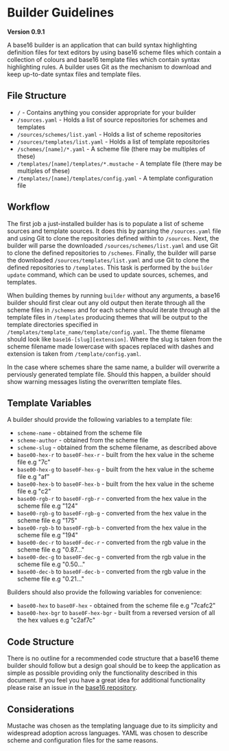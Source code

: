 # Builder Guidelines
**Version 0.9.1**

A base16 builder is an application that can build syntax highlighting definition files for text editors by using base16 scheme files which contain a collection of colours and base16 template files which contain syntax highlighting rules. A builder uses Git as the mechanism to download and keep up-to-date syntax files and template files.

## File Structure
- `/` - Contains anything you consider appropriate for your builder
- `/sources.yaml` - Holds a list of source repositories for schemes and templates
- `/sources/schemes/list.yaml` - Holds a list of scheme repositories
- `/sources/templates/list.yaml` - Holds a list of template repositories
- `/schemes/[name]/*.yaml` - A scheme file (there may be multiples of these)
- `/templates/[name]/templates/*.mustache` - A template file (there may be multiples of these)
- `/templates/[name]/templates/config.yaml` - A template configuration file

## Workflow
The first job a just-installed builder has is to populate a list of scheme sources and template sources. It does this by parsing the `/sources.yaml` file and using Git to clone the repositories defined within to `/sources`. Next, the builder will parse the downloaded `/sources/schemes/list.yaml` and use Git to clone the defined repositories to `/schemes`. Finally, the builder will parse the downloaded `/sources/templates/list.yaml` and use Git to clone the defined repositories to `/templates`. This task is performed by the `builder update` command, which can be used to update sources, schemes, and templates.

When building themes by running `builder` without any arguments, a base16 builder should first clear out any old output then iterate through all the scheme files in `/schemes` and for each scheme should iterate through all the template files in `/templates` producing themes that will be output to the template directories specified in `/templates/template_name/template/config.yaml`. The theme filename should look like `base16-[slug][extension]`. Where the slug is taken from the scheme filename made lowercase with spaces replaced with dashes and extension is taken from `/template/config.yaml`.

In the case where schemes share the same name, a builder will overwrite a perviously generated template file. Should this happen, a builder should show warning messages listing the overwritten template files.

## Template Variables
A builder should provide the following variables to a template file:

- `scheme-name` - obtained from the scheme file
- `scheme-author` - obtained from the scheme file
- `scheme-slug` - obtained from the scheme filename, as described above
- `base00-hex-r` to `base0F-hex-r` - built from the hex value in the scheme file e.g "7c"
- `base00-hex-g` to `base0F-hex-g` - built from the hex value in the scheme file e.g "af"
- `base00-hex-b` to `base0F-hex-b` - built from the hex value in the scheme file e.g "c2"
- `base00-rgb-r` to `base0F-rgb-r` - converted from the hex value in the scheme file e.g "124"
- `base00-rgb-g` to `base0F-rgb-g` - converted from the hex value in the scheme file e.g "175"
- `base00-rgb-b` to `base0F-rgb-b` - converted from the hex value in the scheme file e.g "194"
- `base00-dec-r` to `base0F-dec-r` - converted from the rgb value in the scheme file e.g "0.87..."
- `base00-dec-g` to `base0F-dec-g` - converted from the rgb value in the scheme file e.g "0.50..."
- `base00-dec-b` to `base0F-dec-b` - converted from the rgb value in the scheme file e.g "0.21..."

Builders should also provide the following variables for convenience:

- `base00-hex` to `base0F-hex` - obtained from the scheme file e.g "7cafc2"
- `base00-hex-bgr` to `base0F-hex-bgr` - built from a reversed version of all the hex values e.g "c2af7c"

## Code Structure
There is no outline for a recommended code structure that a base16 theme builder should follow but a design goal should be to keep the application as simple as possible providing only the functionality described in this document. If you feel you have a great idea for additional functionality please raise an issue in the [base16 repository](https://github.com/chriskempson/base16).

## Considerations
Mustache was chosen as the templating language due to its simplicity and widespread adoption across languages. YAML was chosen to describe scheme and configuration files for the same reasons.
